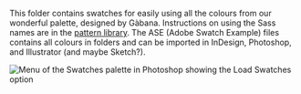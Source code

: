 This folder contains swatches for easily using all the colours from our wonderful palette, designed by Gàbana. Instructions on using the Sass names are in the [pattern library](https://mat-intersections.github.io/pattern-library/#colour). The ASE (Adobe Swatch Example) files contains all colours in folders and can be imported in InDesign, Photoshop, and Illustrator (and maybe Sketch?).


![Menu of the Swatches palette in Photoshop showing the Load Swatches option](http://i.imgur.com/ZjhgR1p.jpg "Example of importing an ASE swatch in Photoshop")

